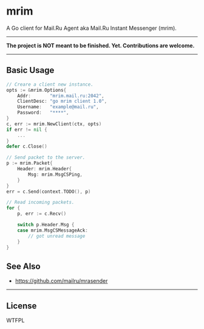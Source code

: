 # mrim

A Go client for Mail.Ru Agent aka Mail.Ru Instant Messenger (mrim).

---

**The project is NOT meant to be finished. Yet. Contributions are welcome.**

---

## Basic Usage

~~~go
// Creare a client new instance.
opts := &mrim.Options{
    Addr:       "mrim.mail.ru:2042",
    ClientDesc: "go mrim client 1.0",
    Username:   "example@mail.ru",
    Password:   "****",
}
c, err := mrim.NewClient(ctx, opts)
if err != nil {
    ...
}
defer c.Close()

// Send packet to the server.
p := mrim.Packet{
    Header: mrim.Header{
        Msg: mrim.MsgCSPing,
    }
}
err = c.Send(context.TODO(), p)

// Read incoming packets.
for {
    p, err := c.Recv()

    switch p.Header.Msg {
    case mrim.MsgCSMessageAck:
        // got unread message
    }
}
~~~

## See Also

- https://github.com/mailru/mrasender

---

## License

WTFPL
